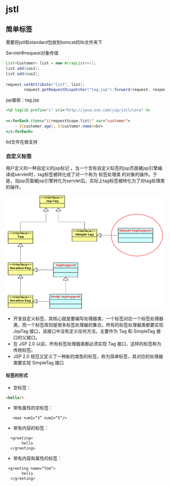# jstl

## 简单标签

需要将jstl和standard包放到tomcat的lib文件夹下

Servlet中request对象传值

```java
List<Customer> list = new ArrayList<>();
list.add(cus1);
list.add(cus2);

request.setAttribute("list", list);
        request.getRequestDispatcher("tag.jsp").forward(request, response);
```

jsp接收：tag.jsp

```jsp
<%@ taglib prefix="c" uri="http://java.sun.com/jsp/jstl/core" %>

<c:forEach items="${requestScope.list}" var="customer">
    - ${customer.age}, ${customer.name}<br>
</c:forEach>
```

tld文件在做支持

### 自定义标签

用户定义的一种自定义的jsp标记 。当一个含有自定义标签的jsp页面被jsp引擎编译成servlet时，tag标签被转化成了对一个称为 标签处理类 的对象的操作。于是，当jsp页面被jsp引擎转化为servlet后，实际上tag标签被转化为了对tag处理类的操作。 

![](pic/Snipaste_2019-03-20_13-18-16.png)

- 开发自定义标签，其核心就是要编写处理器类，一个标签对应一个标签处理器类，而一个标签库则是很多标签处理器的集合。所有的标签处理器类都要实现 JspTag 接口，该接口中没有定义任何方法，主要作为 Tag 和 SimpleTag 接口的父接口。
- 在 JSP 2.0 以前，所有标签处理器类都必须实现 Tag 接口，这样的标签称为传统标签。
- JSP 2.0 规范又定义了一种新的类型的标签，称为简单标签，其对应的处理器类要实现 SimpleTag 接口

#### 标签的形式
- 空标签：

```html
<hello/>
```

- 带有属性的空标签：

```
   <max num1=“3” num2=“5”/>
```

- 带有内容的标签：

```
  <greeting>
       hello
  </greeting>
```

- 带有内容和属性的标签：

```
 <greeting name=“Tom”>
       hello
  </greeting>
```


